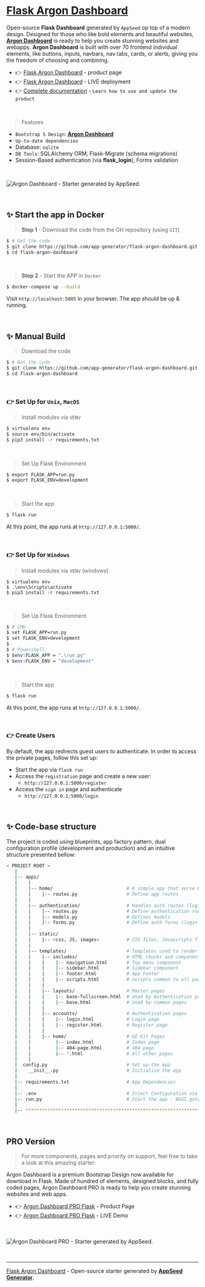 # [Flask Argon Dashboard](https://appseed.us/product/argon-dashboard/flask/)

Open-source **Flask Dashboard** generated by `AppSeed` op top of a modern design. Designed for those who like bold elements and beautiful websites, **[Argon Dashboard](https://appseed.us/product/argon-dashboard/flask/)** is ready to help you create stunning websites and webapps. **Argon Dashboard** is built with over 70 frontend individual elements, like buttons, inputs, navbars, nav tabs, cards, or alerts, giving you the freedom of choosing and combining.

- 👉 [Flask Argon Dashboard](https://appseed.us/product/argon-dashboard/flask/) - product page
- 👉 [Flask Argon Dashboard](https://flask-argon-dashboard.appseed-srv1.com/) - LIVE deployment
- 👉 [Complete documentation](https://docs.appseed.us/products/flask-dashboards/argon-dashboard) - `Learn how to use and update the product`
  
<br />

> Features

- `Bootstrap 5 Design`: **[Argon Dashboard](https://www.creative-tim.com/product/argon-dashboard?AFFILIATE=128200)**
- `Up-to-date dependencies`
- Database: `sqlite`
- `DB Tools`: SQLAlchemy ORM, Flask-Migrate (schema migrations)
- Session-Based authentication (via **flask_login**), Forms validation

<br />

![Argon Dashboard - Starter generated by AppSeed.](https://user-images.githubusercontent.com/51070104/183684596-4b29a886-f13d-4da5-98d3-12b5b90df47f.png)

<br />

## ✨ Start the app in Docker

> **Step 1** - Download the code from the GH repository (using `GIT`) 

```bash
$ # Get the code
$ git clone https://github.com/app-generator/flask-argon-dashboard.git
$ cd flask-argon-dashboard
```

<br />

> **Step 2** - Start the APP in `Docker`

```bash
$ docker-compose up --build 
```

Visit `http://localhost:5085` in your browser. The app should be up & running.

<br />

## ✨ Manual Build

> Download the code 

```bash
$ # Get the code
$ git clone https://github.com/app-generator/flask-argon-dashboard.git
$ cd flask-argon-dashboard
```

<br />

### 👉 Set Up for `Unix`, `MacOS` 

> Install modules via `VENV`  

```bash
$ virtualenv env
$ source env/bin/activate
$ pip3 install -r requirements.txt
```

<br />

> Set Up Flask Environment

```bash
$ export FLASK_APP=run.py
$ export FLASK_ENV=development
```

<br />

> Start the app

```bash
$ flask run
```

At this point, the app runs at `http://127.0.0.1:5000/`. 

<br />

### 👉 Set Up for `Windows` 

> Install modules via `VENV` (windows) 

```
$ virtualenv env
$ .\env\Scripts\activate
$ pip3 install -r requirements.txt
```

<br />

> Set Up Flask Environment

```bash
$ # CMD 
$ set FLASK_APP=run.py
$ set FLASK_ENV=development
$
$ # Powershell
$ $env:FLASK_APP = ".\run.py"
$ $env:FLASK_ENV = "development"
```

<br />

> Start the app

```bash
$ flask run
```

At this point, the app runs at `http://127.0.0.1:5000/`. 

<br />

### 👉 Create Users

By default, the app redirects guest users to authenticate. In order to access the private pages, follow this set up: 

- Start the app via `flask run`
- Access the `registration` page and create a new user:
  - `http://127.0.0.1:5000/register`
- Access the `sign in` page and authenticate
  - `http://127.0.0.1:5000/login`

<br />

## ✨ Code-base structure

The project is coded using blueprints, app factory pattern, dual configuration profile (development and production) and an intuitive structure presented bellow:

```bash
< PROJECT ROOT >
   |
   |-- apps/
   |    |
   |    |-- home/                           # A simple app that serve HTML files
   |    |    |-- routes.py                  # Define app routes
   |    |
   |    |-- authentication/                 # Handles auth routes (login and register)
   |    |    |-- routes.py                  # Define authentication routes  
   |    |    |-- models.py                  # Defines models  
   |    |    |-- forms.py                   # Define auth forms (login and register) 
   |    |
   |    |-- static/
   |    |    |-- <css, JS, images>          # CSS files, Javascripts files
   |    |
   |    |-- templates/                      # Templates used to render pages
   |    |    |-- includes/                  # HTML chunks and components
   |    |    |    |-- navigation.html       # Top menu component
   |    |    |    |-- sidebar.html          # Sidebar component
   |    |    |    |-- footer.html           # App Footer
   |    |    |    |-- scripts.html          # Scripts common to all pages
   |    |    |
   |    |    |-- layouts/                   # Master pages
   |    |    |    |-- base-fullscreen.html  # Used by Authentication pages
   |    |    |    |-- base.html             # Used by common pages
   |    |    |
   |    |    |-- accounts/                  # Authentication pages
   |    |    |    |-- login.html            # Login page
   |    |    |    |-- register.html         # Register page
   |    |    |
   |    |    |-- home/                      # UI Kit Pages
   |    |         |-- index.html            # Index page
   |    |         |-- 404-page.html         # 404 page
   |    |         |-- *.html                # All other pages
   |    |    
   |  config.py                             # Set up the app
   |    __init__.py                         # Initialize the app
   |
   |-- requirements.txt                     # App Dependencies
   |
   |-- .env                                 # Inject Configuration via Environment
   |-- run.py                               # Start the app - WSGI gateway
   |
   |-- ************************************************************************
```

<br />

## PRO Version

> For more components, pages and priority on support, feel free to take a look at this amazing starter:

Argon Dashboard is a premium Bootstrap Design now available for download in Flask. Made of hundred of elements, designed blocks, and fully coded pages, Argon Dashboard PRO is ready to help you create stunning websites and web apps.

- 👉 [Argon Dashboard PRO Flask](https://appseed.us/product/argon-dashboard-pro/flask/) - Product Page
- 👉 [Argon Dashboard PRO Flask](https://flask-argon-dashboard-pro.appseed-srv1.com/) - LIVE Demo

<br >

![Argon Dashboard PRO - Starter generated by AppSeed.](https://user-images.githubusercontent.com/51070104/172859139-621325fd-a235-4019-a75d-64a9a978da29.png)

<br />

---
[Flask Argon Dashboard](https://appseed.us/product/argon-dashboard/flask/) - Open-source starter generated by **[AppSeed Generator](https://appseed.us/generator/)**.
